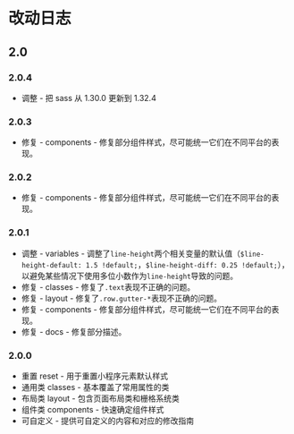 # 改动日志

## 2.0

### 2.0.4

- 调整 - 把 sass 从 1.30.0 更新到 1.32.4

### 2.0.3

- 修复 - components - 修复部分组件样式，尽可能统一它们在不同平台的表现。

### 2.0.2

- 修复 - components - 修复部分组件样式，尽可能统一它们在不同平台的表现。

### 2.0.1

- 调整 - variables - 调整了`line-height`两个相关变量的默认值（`$line-height-default: 1.5 !default;`，`$line-height-diff: 0.25 !default;`），以避免某些情况下使用多位小数作为`line-height`导致的问题。
- 修复 - classes - 修复了`.text`表现不正确的问题。
- 修复 - layout - 修复了`.row.gutter-*`表现不正确的问题。
- 修复 - components - 修复部分组件样式，尽可能统一它们在不同平台的表现。
- 修复 - docs - 修复部分描述。

### 2.0.0

- 重置 reset - 用于重置小程序元素默认样式
- 通用类 classes - 基本覆盖了常用属性的类
- 布局类 layout - 包含页面布局类和栅格系统类
- 组件类 components - 快速确定组件样式
- 可自定义 - 提供可自定义的内容和对应的修改指南
